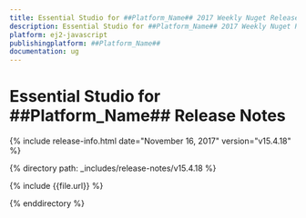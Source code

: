 ```yaml
---
title: Essential Studio for ##Platform_Name## 2017 Weekly Nuget Release Release Notes  
description: Essential Studio for ##Platform_Name## 2017 Weekly Nuget Release Release Notes  
platform: ej2-javascript
publishingplatform: ##Platform_Name##
documentation: ug
---
```


# Essential Studio for  ##Platform_Name##  Release Notes  

{% include release-info.html date="November 16, 2017"  version="v15.4.18" %} 

{% directory path: _includes/release-notes/v15.4.18 %}

{% include {{file.url}} %}

{% enddirectory %}


